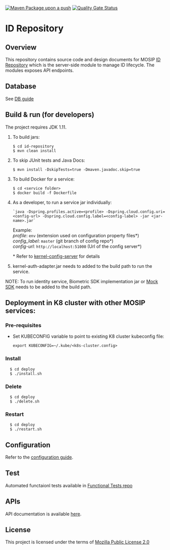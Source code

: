 
[![Maven Package upon a push](https://github.com/mosip/id-repository/actions/workflows/push_trigger.yml/badge.svg?branch=release-1.2.0)](https://github.com/mosip/id-repository/actions/workflows/push_trigger.yml)
[![Quality Gate Status](https://sonarcloud.io/api/project_badges/measure?branch=release-1.2.0&project=mosip_id-repository&metric=alert_status)](https://sonarcloud.io/dashboard?branch=release-1.2.0&id=mosip_id-repository)

# ID Repository

## Overview
This repository contains source code and design documents for MOSIP [ID Repository](https://docs.mosip.io/1.2.0/modules/id-repository) which is the server-side module to manage ID lifecycle.  The modules exposes API endpoints.  

## Database
See [DB guide](db_scripts/README.md)

## Build & run (for developers)
The project requires JDK 1.11. 
1. To build jars:
    ```
    $ cd id-repository
    $ mvn clean install 
    ```
1. To skip JUnit tests and Java Docs:
    ```
    $ mvn install -DskipTests=true -Dmaven.javadoc.skip=true
    ```
1. To build Docker for a service:
    ```
    $ cd <service folder>
    $ docker build -f Dockerfile
    ```
1. As a developer, to run a service jar individually:
    ```
    `java -Dspring.profiles.active=<profile> -Dspring.cloud.config.uri=<config-url> -Dspring.cloud.config.label=<config-label> -jar <jar-name>.jar`
    ```
    Example:  
        _profile_: `env` (extension used on configuration property files*)    
        _config_label_: `master` (git branch of config repo*)  
        _config-url_: `http://localhost:51000` (Url of the config server*)  
    
    \* Refer to [kernel-config-server](https://github.com/mosip/commons/tree/master/kernel/kernel-config-server) for details

2. kernel-auth-adapter.jar needs to added to the build path to run the service.
    
NOTE: To run identity service, Biometric SDK implementation jar or [Mock SDK](https://github.com/mosip/mosip-mock-services/tree/master/mock-sdk) needs to be added to the build path.

## Deployment in K8 cluster with other MOSIP services:
### Pre-requisites
* Set KUBECONFIG variable to point to existing K8 cluster kubeconfig file:
    ```
    export KUBECONFIG=~/.kube/<k8s-cluster.config>
    ```
### Install
  ```
    $ cd deploy
    $ ./install.sh
   ```
### Delete
  ```
    $ cd deploy
    $ ./delete.sh
   ```
### Restart
  ```
    $ cd deploy
    $ ./restart.sh
   ```

## Configuration
Refer to the [configuration guide](docs/configuration.md).

## Test
Automated functaionl tests available in [Functional Tests repo](https://github.com/mosip/mosip-functional-tests)

## APIs
API documentation is available [here](https://mosip.github.io/documentation/).

## License
This project is licensed under the terms of [Mozilla Public License 2.0](https://github.com/mosip/mosip-platform/blob/master/LICENSE)
